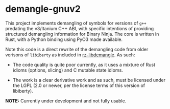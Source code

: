 # demangle-gnuv2

This project implements demangling of symbols for versions of `g++` predating
the v3/Itanium C++ ABI, with specific intentions of providing structured
demangling information for Binary Ninja. The core is written in Rust, with a
Python binding using PyO3 made available.

Note this code is a direct rewrite of the demangling code from older verisons
of `libiberty` as included in [rz-libdemangle][rz-libdemangle-gh]. As such:

- The code quality is quite poor currently, as it uses a mixture of Rust idioms
  (options, slicing) and C mutable state idioms.

- The work is a clear derivative work and as such, must be licensed under the
  LGPL (2.0 or newer, per the license terms of this version of libiberty).

**NOTE:** Currently under development and not fully usable.

[rz-libdemangle-gh]: https://github.com/rizinorg/rz-libdemangle
